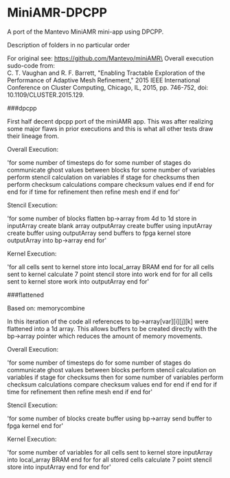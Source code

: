 # MiniAMR-DPCPP
A port of the Mantevo MiniAMR mini-app using DPCPP.

Description of folders in no particular order

For original see: https://github.com/Mantevo/miniAMR\
Overall execution sudo-code from:\
C. T. Vaughan and R. F. Barrett, "Enabling Tractable Exploration of the Performance of Adaptive Mesh Refinement," 2015 IEEE International Conference on Cluster Computing, Chicago, IL, 2015, pp. 746-752, doi: 10.1109/CLUSTER.2015.129.

###dpcpp

First half decent dpcpp port of the miniAMR app. This was after realizing some major flaws in prior executions and this is what all other tests draw their lineage from.

Overall Execution:

'for some number of timesteps do
  for some number of stages do
    communicate ghost values between blocks
    for some number of variables
      perform stencil calculation on variables
      if stage for checksums then
        perform checksum calculations
        compare checksum values
      end if
    end for
  end for
  if time for refinement then
    refine mesh
  end if
end for'

Stencil Execution:

'for some number of blocks
  flatten bp->array from 4d to 1d
  store in inputArray
  create blank array outputArray
  create buffer using inputArray
  create buffer using outputArray
  send buffers to fpga kernel
  store outputArray into bp->array
end for'

Kernel Execution:

'for all cells sent to kernel
  store into local_array BRAM
end for
for all cells sent to kernel
  calculate 7 point stencil
  store into work
end for
for all cells sent to kernel
  store work into outputArray
end for'

###flattened

Based on: memorycombine

In this iteration of the code all references to bp->array[var][i][j][k] were flattened into a 1d array. This allows buffers to be created directly with the bp->array pointer which reduces the amount of memory movements.

Overall Execution:

'for some number of timesteps do
  for some number of stages do
    communicate ghost values between blocks
    perform stencil calculation on variables
    if stage for checksums then
      for some number of variables
        perform checksum calculations
        compare checksum values
      end for
    end if
  end for
  if time for refinement then
    refine mesh
  end if
end for'

Stencil Execution:

'for some number of blocks
  create buffer using bp->array
  send buffer to fpga kernel
end for'

Kernel Execution:

'for some number of variables
  for all cells sent to kernel
    store inputArray into local_array BRAM
  end for
  for all stored cells
    calculate 7 point stencil
    store into inputArray
  end for
end for'
  